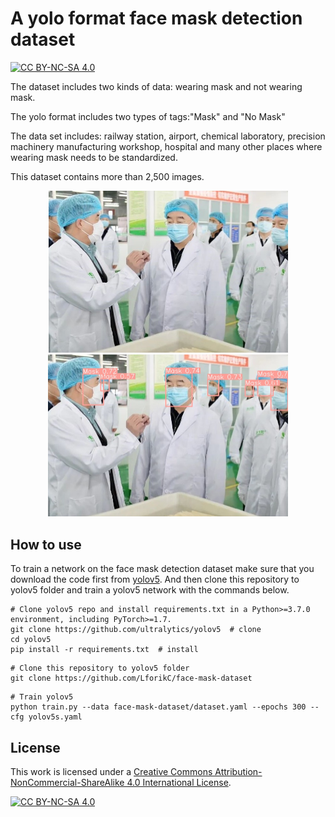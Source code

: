# A yolo format face mask detection dataset

 [![CC BY-NC-SA 4.0][cc-by-nc-sa-shield]][cc-by-nc-sa]

The dataset includes two kinds of data: wearing mask and not wearing mask. 

The yolo format includes two types of tags:"Mask" and "No Mask" 

The data set includes: railway station, airport, chemical laboratory, precision machinery manufacturing workshop, hospital and many other places where wearing mask needs to be standardized. 

This dataset contains more than 2,500 images.

<center class="half">
<img src=".\demo\origin.jpg" alt="origin" style="zoom:50%;" /><img src=".\demo\result.jpg" alt="result" style="zoom:50%;" />
</center>


## How to use 

To train a network on the face mask detection dataset make sure that you download the code first from [yolov5](https://github.com/ultralytics/yolov5). And then clone this repository to yolov5 folder and  train a yolov5 network with the commands below.

```
# Clone yolov5 repo and install requirements.txt in a Python>=3.7.0 environment, including PyTorch>=1.7.
git clone https://github.com/ultralytics/yolov5  # clone
cd yolov5
pip install -r requirements.txt  # install
```

```
# Clone this repository to yolov5 folder
git clone https://github.com/LforikC/face-mask-dataset
```

```
# Train yolov5
python train.py --data face-mask-dataset/dataset.yaml --epochs 300 --cfg yolov5s.yaml
```



## License

This work is licensed under a
[Creative Commons Attribution-NonCommercial-ShareAlike 4.0 International License][cc-by-nc-sa].

[![CC BY-NC-SA 4.0][cc-by-nc-sa-image]][cc-by-nc-sa]

[cc-by-nc-sa]: http://creativecommons.org/licenses/by-nc-sa/4.0/
[cc-by-nc-sa-image]: https://licensebuttons.net/l/by-nc-sa/4.0/88x31.png
[cc-by-nc-sa-shield]: https://img.shields.io/badge/License-CC%20BY--NC--SA%204.0-lightgrey.svg

